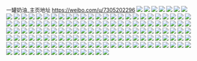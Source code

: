 一罐奶油_主页地址 https://weibo.com/u/7305202296 
![](https://wx4.sinaimg.cn/mw2000/007YnSPugy1h87ey4bpdjj32802yoqv6.jpg) 
![](https://wx4.sinaimg.cn/mw2000/007YnSPugy1h87exw0ga5j32802you0y.jpg) 
![](https://wx4.sinaimg.cn/mw2000/007YnSPugy1h87ey002sdj32802yonpe.jpg) 
![](https://wx4.sinaimg.cn/mw2000/007YnSPugy1h85r7m0xugj32802yoe83.jpg) 
![](https://wx4.sinaimg.cn/mw2000/007YnSPugy1h81mzu59gaj30n01450xq.jpg) 
![](https://wx4.sinaimg.cn/mw2000/007YnSPugy1h81mzuizqrj30n00zbjwd.jpg) 
![](https://wx4.sinaimg.cn/mw2000/007YnSPugy1h7yucs4dukj32c0340x6s.jpg) 
![](https://wx4.sinaimg.cn/mw2000/007YnSPugy1h7yucnaggyj32c0340npg.jpg) 
![](https://wx4.sinaimg.cn/mw2000/007YnSPugy1h7yuc2k1w3j322u34be82.jpg) 
![](https://wx4.sinaimg.cn/mw2000/007YnSPugy1h7yuc4bk62j33402c0npe.jpg) 
![](https://wx4.sinaimg.cn/mw2000/007YnSPugy1h7yuc0lqt7j32802yoe85.jpg) 
![](https://wx4.sinaimg.cn/mw2000/007YnSPugy1h7yuctpyzhj32c0340b2b.jpg) 
![](https://wx4.sinaimg.cn/mw2000/007YnSPugy1h7y56zu1qsj32c1340qv5.jpg) 
![](https://wx4.sinaimg.cn/mw2000/007YnSPugy1h7sa2dt03yj32802yo4qr.jpg) 
![](https://wx4.sinaimg.cn/mw2000/007YnSPugy1h7sa2igftzj32802yo7wj.jpg) 
![](https://wx4.sinaimg.cn/mw2000/007YnSPuly1h7nqfbpizcj32c0340hdv.jpg) 
![](https://wx4.sinaimg.cn/mw2000/007YnSPuly1h7nqfsp8x5j33402c0u0y.jpg) 
![](https://wx4.sinaimg.cn/mw2000/007YnSPuly1h7nqfh5gxkj32c0340x6q.jpg) 
![](https://wx4.sinaimg.cn/mw2000/007YnSPuly1h7nqflhfo8j32al35shdw.jpg) 
![](https://wx4.sinaimg.cn/mw2000/007YnSPuly1h7nqffxrwrj32c0340hdt.jpg) 
![](https://wx4.sinaimg.cn/mw2000/007YnSPuly1h7nqfa3ykgj32c0340kjn.jpg) 
![](https://wx4.sinaimg.cn/mw2000/007YnSPuly1h7nqg50dvvj32c0340hdv.jpg) 
![](https://wx4.sinaimg.cn/mw2000/007YnSPuly1h7nqff0ft8j32802yox6r.jpg) 
![](https://wx4.sinaimg.cn/mw2000/007YnSPuly1h7nqfu9pfdj32c0340e83.jpg) 
![](https://wx4.sinaimg.cn/mw2000/007YnSPuly1h7k09gmnn8j32802yohdv.jpg) 
![](https://wx4.sinaimg.cn/mw2000/007YnSPuly1h7k09idhrfj33402c01ky.jpg) 
![](https://wx4.sinaimg.cn/mw2000/007YnSPuly1h7k09lullhj32802wbe83.jpg) 
![](https://wx4.sinaimg.cn/mw2000/007YnSPuly1h7k0agtlc1j32802yoqv7.jpg) 
![](https://wx4.sinaimg.cn/mw2000/007YnSPuly1h7jojdv2wbj32c0340kjm.jpg) 
![](https://wx4.sinaimg.cn/mw2000/007YnSPuly1h7jojg2o38j32c03491ky.jpg) 
![](https://wx4.sinaimg.cn/mw2000/007YnSPuly1h7jojisbckj32c0340hdw.jpg) 
![](https://wx4.sinaimg.cn/mw2000/007YnSPuly1h7jojlsvnaj32802yoqv6.jpg) 
![](https://wx4.sinaimg.cn/mw2000/007YnSPuly1h7joohn9cgj32802yoe83.jpg) 
![](https://wx4.sinaimg.cn/mw2000/007YnSPuly1h7jooivassj32c0340b2a.jpg) 
![](https://wx4.sinaimg.cn/mw2000/007YnSPugy1h7fbcyu1ynj32c03407wj.jpg) 
![](https://wx4.sinaimg.cn/mw2000/007YnSPugy1h7fc2o18mcj32yo2807wj.jpg) 
![](https://wx4.sinaimg.cn/mw2000/007YnSPugy1h7fc2rmb14j32c0340hdv.jpg) 
![](https://wx4.sinaimg.cn/mw2000/007YnSPugy1h7fbd3rfrdj33402c04qs.jpg) 
![](https://wx4.sinaimg.cn/mw2000/007YnSPugy1h7fc2t99s3j32fp340x6q.jpg) 
![](https://wx4.sinaimg.cn/mw2000/007YnSPugy1h7fc2q49lbj32802yoqv6.jpg) 
![](https://wx4.sinaimg.cn/mw2000/007YnSPugy1h7fc2ugoy1j32c0340npe.jpg) 
![](https://wx4.sinaimg.cn/mw2000/007YnSPugy1h78ec6skxtj32802yonpf.jpg) 
![](https://wx4.sinaimg.cn/mw2000/007YnSPugy1h78ecf93z3j335s24vu0y.jpg) 
![](https://wx4.sinaimg.cn/mw2000/007YnSPugy1h78ec8l0yjj31xi2cnnpd.jpg) 
![](https://wx4.sinaimg.cn/mw2000/007YnSPugy1h78ecgz5zlj33402c0x6q.jpg) 
![](https://wx4.sinaimg.cn/mw2000/007YnSPugy1h78ec9pzhij32c03407wi.jpg) 
![](https://wx4.sinaimg.cn/mw2000/007YnSPugy1h78ecarue5j32c034lkjm.jpg) 
![](https://wx4.sinaimg.cn/mw2000/007YnSPugy1h78ecr1r78j335s23utmx.jpg) 
![](https://wx4.sinaimg.cn/mw2000/007YnSPuly1h758t6fs0mj32c03407wl.jpg) 
![](https://wx4.sinaimg.cn/mw2000/007YnSPuly1h758t9xu9vj32c0340x6r.jpg) 
![](https://wx4.sinaimg.cn/mw2000/007YnSPuly1h758sp6foxj32c0351e83.jpg) 
![](https://wx4.sinaimg.cn/mw2000/007YnSPuly1h758sxbhx0j32c03407wj.jpg) 
![](https://wx4.sinaimg.cn/mw2000/007YnSPuly1h758td1n0dj32c0340kjn.jpg) 
![](https://wx4.sinaimg.cn/mw2000/007YnSPuly1h758ss7u6mj32c0340b2b.jpg) 
![](https://wx4.sinaimg.cn/mw2000/007YnSPuly1h758t0c36sj32c0340e83.jpg) 
![](https://wx4.sinaimg.cn/mw2000/007YnSPuly1h758t2nwtkj32c034tqv6.jpg) 
![](https://wx4.sinaimg.cn/mw2000/007YnSPuly1h6zeg49t0kj32802yo1kx.jpg) 
![](https://wx4.sinaimg.cn/mw2000/007YnSPuly1h6zegac6fgj32c034be82.jpg) 
![](https://wx4.sinaimg.cn/mw2000/007YnSPugy1h6rb46ypasj335s23uu10.jpg) 
![](https://wx4.sinaimg.cn/mw2000/007YnSPugy1h6rb4igimmj323u35sq94.jpg) 
![](https://wx4.sinaimg.cn/mw2000/007YnSPugy1h6rb4dbkwvj323u35r439.jpg) 
![](https://wx4.sinaimg.cn/mw2000/007YnSPugy1h6rb42z4g5j323u35r4qq.jpg) 
![](https://wx4.sinaimg.cn/mw2000/007YnSPugy1h6rbbinf7ij323u35sqgg.jpg) 
![](https://wx4.sinaimg.cn/mw2000/007YnSPugy1h6rb4b6aurj32c03404qq.jpg) 
![](https://wx4.sinaimg.cn/mw2000/007YnSPugy1h6rbdd342fj335s23ux6p.jpg) 
![](https://wx4.sinaimg.cn/mw2000/007YnSPuly1h6mj51mthvj30u0140765.jpg) 
![](https://wx4.sinaimg.cn/mw2000/007YnSPuly1h6mjm0g1rsj30u014bwgg.jpg) 
![](https://wx4.sinaimg.cn/mw2000/007YnSPuly1h6mj55lj17j30u014cdh4.jpg) 
![](https://wx4.sinaimg.cn/mw2000/007YnSPuly1h6mjlzf6kcj30u014010r.jpg) 
![](https://wx4.sinaimg.cn/mw2000/007YnSPuly1h6mj55b3adj30u0140n0t.jpg) 
![](https://wx4.sinaimg.cn/mw2000/007YnSPuly1h6mjlyl5ntj30u0140dji.jpg) 
![](https://wx4.sinaimg.cn/mw2000/007YnSPuly1h6mk5asv81j30u0148tfe.jpg) 
![](https://wx4.sinaimg.cn/mw2000/007YnSPugy1h6jx79xyeaj32802yodre.jpg) 
![](https://wx4.sinaimg.cn/mw2000/007YnSPugy1h6bqd7ei5cj32c0340hdu.jpg) 
![](https://wx4.sinaimg.cn/mw2000/007YnSPugy1h6bqd9ikwcj32802yox6r.jpg) 
![](https://wx4.sinaimg.cn/mw2000/007YnSPuly1h5zkyon1g9j30u0140jt7.jpg) 
![](https://wx4.sinaimg.cn/mw2000/007YnSPuly1h5zkyq97nxj30u01400vb.jpg) 
![](https://wx4.sinaimg.cn/mw2000/007YnSPuly1h5wqeipo5pj32802yob2b.jpg) 
![](https://wx4.sinaimg.cn/mw2000/007YnSPuly1h5vnzu5lp3j30n00cutdj.jpg) 
![](https://wx4.sinaimg.cn/mw2000/007YnSPuly1h5w4c7c56fj32802yohdt.jpg) 
![](https://wx4.sinaimg.cn/mw2000/007YnSPuly1h5vo2utej6j313u0tutt4.jpg) 
![](https://wx4.sinaimg.cn/mw2000/007YnSPuly1h5wq8y9zhzj32802yohdv.jpg) 
![](https://wx4.sinaimg.cn/mw2000/007YnSPuly1h5w4bwhrhtj32ca3404qs.jpg) 
![](https://wx4.sinaimg.cn/mw2000/007YnSPuly1h7k2n82hyej323w35rhdu.jpg) 
![](https://wx4.sinaimg.cn/mw2000/007YnSPuly1h7k2o56lnqj335s24nkjp.jpg) 
![](https://wx4.sinaimg.cn/mw2000/007YnSPuly1h7k2njooxbj335s2547wj.jpg) 
![](https://wx4.sinaimg.cn/mw2000/007YnSPuly1h7k2nztchkj335s29q7wk.jpg) 
![](https://wx4.sinaimg.cn/mw2000/007YnSPuly1h7k2ogrbzfj335s23wnpf.jpg) 
![](https://wx4.sinaimg.cn/mw2000/007YnSPuly1h7k2ndzatfj335s23wx6q.jpg) 
![](https://wx4.sinaimg.cn/mw2000/007YnSPuly1h7k2pxe2s3j332o21sx6q.jpg) 
![](https://wx4.sinaimg.cn/mw2000/007YnSPuly1h7k2ns0zdej323i35s7wj.jpg) 
![](https://wx4.sinaimg.cn/mw2000/007YnSPuly1h7k2przkkuj33zk2ns7wp.jpg) 
![](https://wx4.sinaimg.cn/mw2000/007YnSPuly1h7k2nnpm8oj321s32o4qr.jpg) 
![](https://wx4.sinaimg.cn/mw2000/007YnSPuly1h7k2oczokkj322235shdu.jpg) 
![](https://wx4.sinaimg.cn/mw2000/007YnSPuly1h5fhb9ictrj31jk2bc4ee.jpg) 
![](https://wx4.sinaimg.cn/mw2000/007YnSPuly1h5fhbb771tj318z0u0478.jpg) 
![](https://wx4.sinaimg.cn/mw2000/007YnSPuly1h5fhba7xdyj31jk2bcb29.jpg) 
![](https://wx4.sinaimg.cn/mw2000/007YnSPuly1h5fhbfbdmdj31jk112k4w.jpg) 
![](https://wx4.sinaimg.cn/mw2000/007YnSPuly1h5fhcstzjyj31jk111am1.jpg) 
![](https://wx4.sinaimg.cn/mw2000/007YnSPuly1h5fhbgswmfj31jk112api.jpg) 
![](https://wx4.sinaimg.cn/mw2000/007YnSPuly1h5fhbclg5zj31jk2bc4qp.jpg) 
![](https://wx4.sinaimg.cn/mw2000/007YnSPuly1h5fhbe1efdj31jk112tm4.jpg) 
![](https://wx4.sinaimg.cn/mw2000/007YnSPuly1h5fhbdgoxjj31jk2bc7wh.jpg) 
![](https://wx4.sinaimg.cn/mw2000/007YnSPuly1h5fhbamr9uj31jk112466.jpg) 
![](https://wx4.sinaimg.cn/mw2000/007YnSPuly1h5fhbeij6zj31jk112dt2.jpg) 
![](https://wx4.sinaimg.cn/mw2000/007YnSPuly1h5fhbf0j05j31jk111e7t.jpg) 
![](https://wx4.sinaimg.cn/mw2000/007YnSPuly1h5fhbfk6j9j31jk11245z.jpg) 
![](https://wx4.sinaimg.cn/mw2000/007YnSPuly1h5fhb8olpzj31jk112ami.jpg) 
![](https://wx4.sinaimg.cn/mw2000/007YnSPuly1h5fhbfu16pj31jk1127e3.jpg) 
![](https://wx4.sinaimg.cn/mw2000/007YnSPuly1h5fhbg66uzj31jk112ncj.jpg) 
![](https://wx4.sinaimg.cn/mw2000/007YnSPuly1h5fhbggxhhj31jk111wwf.jpg) 
![](https://wx4.sinaimg.cn/mw2000/007YnSPuly1h5fhbh4uvgj31jk111180.jpg) 
![](https://wx4.sinaimg.cn/mw2000/007YnSPuly1h4rl6rcdckj32802yokjm.jpg) 
![](https://wx4.sinaimg.cn/mw2000/007YnSPuly1h4rl6jmb7sj32802yohdu.jpg) 
![](https://wx4.sinaimg.cn/mw2000/007YnSPuly1h4rl6q2aicj32802yohdu.jpg) 
![](https://wx4.sinaimg.cn/mw2000/007YnSPuly1h4rl6esso6j32802yonph.jpg) 
![](https://wx4.sinaimg.cn/mw2000/007YnSPuly1h4rl6i1zkej32802yoe82.jpg) 
![](https://wx4.sinaimg.cn/mw2000/007YnSPuly1h4oumtuechj32802yohdu.jpg) 
![](https://wx4.sinaimg.cn/mw2000/007YnSPuly1h40ucr70fdj32802yo7wk.jpg) 
![](https://wx4.sinaimg.cn/mw2000/007YnSPuly1h40ud1ohxqj33402c0e84.jpg) 
![](https://wx4.sinaimg.cn/mw2000/007YnSPuly1h40uea49n1j33403407wl.jpg) 
![](https://wx4.sinaimg.cn/mw2000/007YnSPuly1h40uef66ioj32802yonpf.jpg) 
![](https://wx4.sinaimg.cn/mw2000/007YnSPuly1h3qnioyasvj30u0140gsu.jpg) 
![](https://wx4.sinaimg.cn/mw2000/007YnSPuly1h3qnioiql1j30u014049t.jpg) 
![](https://wx4.sinaimg.cn/mw2000/007YnSPuly1h3qofjgdydj30u0140n8q.jpg) 
![](https://wx4.sinaimg.cn/mw2000/007YnSPuly1h35tu4byumj32c033z4qv.jpg) 
![](https://wx4.sinaimg.cn/mw2000/007YnSPuly1h35tujevwoj32c0340kjp.jpg) 
![](https://wx4.sinaimg.cn/mw2000/007YnSPuly1h35tvgh14uj32c0340qv9.jpg) 
![](https://wx4.sinaimg.cn/mw2000/007YnSPuly1h35twtfke2j32c0340qva.jpg) 
![](https://wx4.sinaimg.cn/mw2000/007YnSPuly1h35tvrchavj32c0340b2d.jpg) 
![](https://wx4.sinaimg.cn/mw2000/007YnSPuly1h35tx5lg4tj32c0340kjq.jpg) 
![](https://wx4.sinaimg.cn/mw2000/007YnSPuly1h35tw5q673j32c033z4qv.jpg) 
![](https://wx4.sinaimg.cn/mw2000/007YnSPuly1h35twhw86uj32c03401l3.jpg) 
![](https://wx4.sinaimg.cn/mw2000/007YnSPuly1h35txyixr0j32c034t1l1.jpg) 
![](https://wx4.sinaimg.cn/mw2000/007YnSPuly1h1u2vpdg91j30u0140guo.jpg) 
![](https://wx4.sinaimg.cn/mw2000/007YnSPuly1gzshu8gytlj32802yoqv6.jpg) 
![](https://wx4.sinaimg.cn/mw2000/007YnSPuly1gzshud3v1wj31tq2fnnpd.jpg) 
![](https://wx4.sinaimg.cn/mw2000/007YnSPuly1gzshu3k219j32802yo7wi.jpg) 
![](https://wx4.sinaimg.cn/mw2000/007YnSPuly1gzshuk972hj33k02o0qv9.jpg) 
![](https://wx4.sinaimg.cn/mw2000/007YnSPuly1gwbgngkx6vj316o16oh3y.jpg) 
![](https://wx4.sinaimg.cn/mw2000/007YnSPuly1gwbgnf6nrwj32tc240u0z.jpg) 
![](https://wx4.sinaimg.cn/mw2000/007YnSPuly1gwbgnjq543j32o03k0qv7.jpg) 
![](https://wx4.sinaimg.cn/mw2000/007YnSPuly1gwbgnhpw1ej316o16otvv.jpg) 
![](https://wx4.sinaimg.cn/mw2000/007YnSPuly1gv73kzguvrj316o155wzd.jpg) 
![](https://wx4.sinaimg.cn/mw2000/007YnSPuly1gv73l0q0cnj616o16oqoe02.jpg) 
![](https://wx4.sinaimg.cn/mw2000/007YnSPuly1gv73l4boz8j316o16okcg.jpg) 
